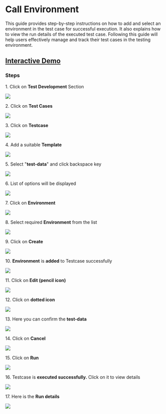 # Call Environment

This guide provides step-by-step instructions on how to add and select an environment in the test case for successful execution. It also explains how to view the run details of the executed test case. Following this guide will help users effectively manage and track their test cases in the testing environment.

## [Interactive Demo](https://app.storylane.io/share/sr9o8wylgnkc)

### Steps


1\. Click on **Test Development** Section

![](https://ajeuwbhvhr.cloudimg.io/colony-recorder.s3.amazonaws.com/files/2024-03-19/b1ef3f9c-e5e0-4628-8aa4-729bbc05f5fb/ascreenshot.jpeg?tl_px=0,0&br_px=967,540&force_format=png&width=967&wat_scale=86&wat=1&wat_opacity=0.7&wat_gravity=northwest&wat_url=https://colony-recorder.s3.us-west-1.amazonaws.com/images/watermarks/FB923C_standard.png&wat_pad=-4,203)


2\. Click on **Test Cases**

![](https://ajeuwbhvhr.cloudimg.io/colony-recorder.s3.amazonaws.com/files/2024-03-19/4a38ff0c-90fd-4af1-bcba-bca5c4a9671a/ascreenshot.jpeg?tl_px=0,0&br_px=967,540&force_format=png&width=967&wat_scale=86&wat=1&wat_opacity=0.7&wat_gravity=northwest&wat_url=https://colony-recorder.s3.us-west-1.amazonaws.com/images/watermarks/FB923C_standard.png&wat_pad=148,112)


3\. Click on **Testcase**

![](https://ajeuwbhvhr.cloudimg.io/colony-recorder.s3.amazonaws.com/files/2024-03-19/473b3986-8b7a-4abe-b73b-a214fc968f94/ascreenshot.jpeg?tl_px=197,0&br_px=1164,540&force_format=png&width=967&wat_scale=86&wat=1&wat_opacity=0.7&wat_gravity=northwest&wat_url=https://colony-recorder.s3.us-west-1.amazonaws.com/images/watermarks/FB923C_standard.png&wat_pad=452,196)


4\. Add a suitable **Template**

![](https://ajeuwbhvhr.cloudimg.io/colony-recorder.s3.amazonaws.com/files/2024-03-19/159a0cdf-8b76-4156-a4ce-e3ddcae1431a/ascreenshot.jpeg?tl_px=0,78&br_px=967,619&force_format=png&width=967&wat_scale=86&wat=1&wat_opacity=0.7&wat_gravity=northwest&wat_url=https://colony-recorder.s3.us-west-1.amazonaws.com/images/watermarks/FB923C_standard.png&wat_pad=338,239)


5\. Select "**test-data**" and click backspace key

![](https://ajeuwbhvhr.cloudimg.io/colony-recorder.s3.amazonaws.com/files/2024-03-19/69b896d5-bf5b-4466-8364-f1787038470a/ascreenshot.jpeg?tl_px=0,0&br_px=967,540&force_format=png&width=967&wat_scale=86&wat=1&wat_opacity=0.7&wat_gravity=northwest&wat_url=https://colony-recorder.s3.us-west-1.amazonaws.com/images/watermarks/FB923C_standard.png&wat_pad=371,206)


6\. List of options will be displayed

![](https://ajeuwbhvhr.cloudimg.io/colony-recorder.s3.amazonaws.com/files/2024-03-19/6c8c2b98-7941-4295-bc56-851d32b4999d/ascreenshot.jpeg?tl_px=0,0&br_px=967,540&force_format=png&width=967&wat_scale=86&wat=1&wat_opacity=0.7&wat_gravity=northwest&wat_url=https://colony-recorder.s3.us-west-1.amazonaws.com/images/watermarks/FB923C_standard.png&wat_pad=344,217)


7\. Click on **Environment**

![](https://ajeuwbhvhr.cloudimg.io/colony-recorder.s3.amazonaws.com/files/2024-03-19/b782ae07-01f5-4703-bf3c-3cb4ec6dfb84/ascreenshot.jpeg?tl_px=0,145&br_px=967,686&force_format=png&width=967&wat_scale=86&wat=1&wat_opacity=0.7&wat_gravity=northwest&wat_url=https://colony-recorder.s3.us-west-1.amazonaws.com/images/watermarks/FB923C_standard.png&wat_pad=263,239)


8\. Select required **Environment** from the list

![](https://ajeuwbhvhr.cloudimg.io/colony-recorder.s3.amazonaws.com/files/2024-03-19/0ffe600c-3338-470c-87e7-711b82bbe0fd/ascreenshot.jpeg?tl_px=952,85&br_px=1920,626&force_format=png&width=967&wat_scale=86&wat=1&wat_opacity=0.7&wat_gravity=northwest&wat_url=https://colony-recorder.s3.us-west-1.amazonaws.com/images/watermarks/FB923C_standard.png&wat_pad=556,239)


9\. Click on **Create**

![](https://ajeuwbhvhr.cloudimg.io/colony-recorder.s3.amazonaws.com/files/2024-03-19/8a89fc96-ac59-4e84-960f-b8e740d08a2e/ascreenshot.jpeg?tl_px=952,50&br_px=1920,591&force_format=png&width=967&wat_scale=86&wat=1&wat_opacity=0.7&wat_gravity=northwest&wat_url=https://colony-recorder.s3.us-west-1.amazonaws.com/images/watermarks/FB923C_standard.png&wat_pad=836,239)


10\. **Environment** is **added** to Testcase successfully

![](https://ajeuwbhvhr.cloudimg.io/colony-recorder.s3.amazonaws.com/files/2024-03-19/9af86001-a2fa-4a23-b9a5-9b0fbfed7792/user_cropped_screenshot.jpeg?tl_px=0,29&br_px=967,570&force_format=png&width=967&wat_scale=86&wat=1&wat_opacity=0.7&wat_gravity=northwest&wat_url=https://colony-recorder.s3.us-west-1.amazonaws.com/images/watermarks/FB923C_standard.png&wat_pad=222,239)


11\. Click on **Edit (pencil icon)**

![](https://ajeuwbhvhr.cloudimg.io/colony-recorder.s3.amazonaws.com/files/2024-03-19/aedd0c61-a37f-44be-b767-393c6410e39d/ascreenshot.jpeg?tl_px=952,0&br_px=1920,540&force_format=png&width=967&wat_scale=86&wat=1&wat_opacity=0.7&wat_gravity=northwest&wat_url=https://colony-recorder.s3.us-west-1.amazonaws.com/images/watermarks/FB923C_standard.png&wat_pad=816,229)


12\. Click on **dotted icon**

![](https://ajeuwbhvhr.cloudimg.io/colony-recorder.s3.amazonaws.com/files/2024-03-19/a4382b96-61fc-4009-9d47-9f0fa0041a42/ascreenshot.jpeg?tl_px=952,0&br_px=1920,540&force_format=png&width=967&wat_scale=86&wat=1&wat_opacity=0.7&wat_gravity=northwest&wat_url=https://colony-recorder.s3.us-west-1.amazonaws.com/images/watermarks/FB923C_standard.png&wat_pad=865,227)


13\. Here you can confirm the **test-data**

![](https://ajeuwbhvhr.cloudimg.io/colony-recorder.s3.amazonaws.com/files/2024-03-19/b43f5413-9bf1-4d08-b2ee-db8f7d0ae1ea/ascreenshot.jpeg?tl_px=952,0&br_px=1920,540&force_format=png&width=967&wat_scale=86&wat=1&wat_opacity=0.7&wat_gravity=northwest&wat_url=https://colony-recorder.s3.us-west-1.amazonaws.com/images/watermarks/FB923C_standard.png&wat_pad=551,123)


14\. Click on **Cancel**

![](https://ajeuwbhvhr.cloudimg.io/colony-recorder.s3.amazonaws.com/files/2024-03-19/bd2213e2-58dd-4d17-b49f-e731405be879/ascreenshot.jpeg?tl_px=943,117&br_px=1910,658&force_format=png&width=967&wat_scale=86&wat=1&wat_opacity=0.7&wat_gravity=northwest&wat_url=https://colony-recorder.s3.us-west-1.amazonaws.com/images/watermarks/FB923C_standard.png&wat_pad=452,239)


15\. Click on **Run**

![](https://ajeuwbhvhr.cloudimg.io/colony-recorder.s3.amazonaws.com/files/2024-03-19/045baea5-a53a-4cde-b74a-6676aa206933/user_cropped_screenshot.jpeg?tl_px=952,0&br_px=1920,540&force_format=png&width=967&wat_scale=86&wat=1&wat_opacity=0.7&wat_gravity=northwest&wat_url=https://colony-recorder.s3.us-west-1.amazonaws.com/images/watermarks/FB923C_standard.png&wat_pad=543,3)


16\. Testcase is **executed successfully.** Click on it to view details

![](https://ajeuwbhvhr.cloudimg.io/colony-recorder.s3.amazonaws.com/files/2024-03-19/3ecc6598-463c-4586-887b-8441f1d14d45/ascreenshot.jpeg?tl_px=308,104&br_px=1275,645&force_format=png&width=967&wat_scale=86&wat=1&wat_opacity=0.7&wat_gravity=northwest&wat_url=https://colony-recorder.s3.us-west-1.amazonaws.com/images/watermarks/FB923C_standard.png&wat_pad=452,239)


17\. Here is the **Run details**

![](https://ajeuwbhvhr.cloudimg.io/colony-recorder.s3.amazonaws.com/files/2024-03-19/363b633e-9b68-49fd-aee4-e791dae2bdbf/user_cropped_screenshot.jpeg?tl_px=0,0&br_px=1719,912&force_format=png&width=1120.0&wat=1&wat_opacity=0.7&wat_gravity=northwest&wat_url=https://colony-recorder.s3.us-west-1.amazonaws.com/images/watermarks/FB923C_standard.png&wat_pad=87,108)



